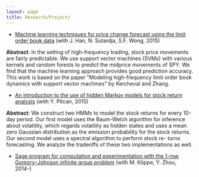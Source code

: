 ```yaml
---
layout: page
title: Research/Projects
---
```


* [Machine learning techniques for price change forecast using the limit order book data]({{site.url}}/assets/machine-learning-price-movements.pdf) (with J. Han, N. Sutardja, S.F. Wong, 2015)

<b>Abstract</b>: In the setting of high-frequency trading, stock price movements are fairly predictable. 
We use support vector machines (SVMs) with various kernels and random forests to predict the midprice movements of SPY. 
We find that the machine learning approach provides good prediction accuracy. 
This work is based on the paper "Modeling high-frequency limit order book dynamics with support vector machines" by Kercheval and Zhang.

* [An introduction to the use of hidden Markov models for stock return analysis]({{site.url}}/assets/intro-hmm-stock.pdf) (with Y. Pitcan, 2015)

<b>Abstract</b>: We construct two HMMs to model the stock returns for every 10-day period. 
Our first model uses the Baum-Welch algorithm for inference about volatility, which regards volatility as hidden states and uses a mean zero Gaussian distribution as the emission probability for the stock returns. 
Our second model uses a spectral algorithm to perform stock re- turns forecasting. 
We analyze the tradeoffs of these two implementations as well.

* <a href = "https://github.com/mkoeppe/infinite-group-relaxation-code">Sage program for computation and experimentation with the 1-row Gomory–Johnson infinite group problem</a> (with M. K&ouml;ppe, Y. Zhou, 2014-)
